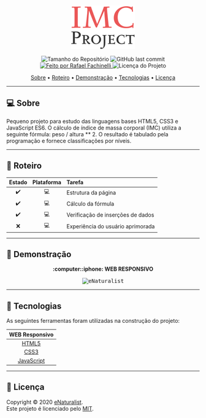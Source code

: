 <p align="center">
  <img alt="eNaturalist" src="./.github/logo.svg"/>
<p>

<p align="center"> 
  <img alt="Tamanho do Repositório" src="https://img.shields.io/github/repo-size/rafaelfachinelli/IMCproject?color=219653&style=for-the-badge">
  <img alt="GitHub last commit" src="https://img.shields.io/github/last-commit/rafaelfachinelli/IMCproject?color=219653&style=for-the-badge">
  <a href="https://github.com/rafaelfachinelli">
    <img alt="Feito por Rafael Fachinelli" src="https://img.shields.io/badge/Desenvolvedor-Rafael_Fachinelli-%219653?color=219653&style=for-the-badge">
  </a>
  <img alt="Licença do Projeto" src="https://img.shields.io/github/license/rafaelfachinelli/Proffy?color=219653&style=for-the-badge"/>
<p>

<p align="center">
 <a href="#computer-sobre">Sobre</a> •
 <a href="#memo-roteiro">Roteiro</a> •
 <a href="#movie_camera-demonstração">Demonstração</a> •
 <a href="#hammer-tecnologias">Tecnologias</a> •
 <a href="#page_facing_up-licença">Licença</a>
</p>

---
## :computer: Sobre

Pequeno projeto para estudo das linguagens bases HTML5, CSS3 e JavaScript ES6. O cálculo de índice de massa corporal (IMC) utiliza a seguinte fórmula: peso / altura ** 2. O resultado é tabulado pela programação e fornece classificações por níveis.

---
## :memo: **Roteiro**

<div align="center">

|      Estado      |     Plataforma   |     Tarefa    |
|      :---:       |       :---:      |      :---     |
|:heavy_check_mark:|:computer:        |Estrutura da página|
|:heavy_check_mark:|:computer:        |Cálculo da fórmula|
|:heavy_check_mark:|:computer:        |Verificação de inserções de dados|
|:x:		           |:computer:        |Experiência do usuário aprimorada|

</div>

---
## :movie_camera: **Demonstração**

<p align="center"><b> :computer::iphone: WEB RESPONSIVO </b>

<p align="center">
  <kbd><img alt="eNaturalist" src="./.github/mobile_demo.gif"/></kbd>
<p>

---
## :hammer: **Tecnologias**

As seguintes ferramentas foram utilizadas na construção do projeto:

<div align="center">

|WEB Responsivo								|
|:---:									|
|[HTML5](https://developer.mozilla.org/pt-BR/docs/Web/HTML/HTML5)	|
|[CSS3](https://developer.mozilla.org/pt-BR/docs/Archive/CSS3)		|
|[JavaScript](https://www.ecma-international.org/publications/standards/Ecma-262.htm)|

</div>

---
## :page_facing_up: **Licença**

Copyright © 2020 [eNaturalist](https://github.com/rafaelfachinelli).<br />
Este projeto é licenciado pelo [MIT](./LICENSE).
